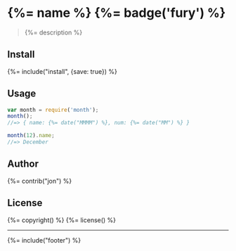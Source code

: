# {%= name %} {%= badge('fury') %}

> {%= description %}

## Install
{%= include("install", {save: true}) %}

## Usage

```js
var month = require('month');
month();
//=> { name: {%= date("MMMM") %}, num: {%= date("MM") %} }

month(12).name;
//=> December
```

## Author
{%= contrib("jon") %}

## License
{%= copyright() %}
{%= license() %}

***

{%= include("footer") %}
